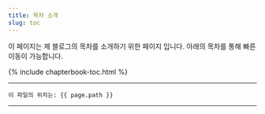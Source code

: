 ```yaml
---
title: 목차 소개
slug: toc
---
```


이 페이지는 제 블로그의 목차를 소개하기 위한 페이지 입니다.
아래의 목차를 통해 빠른 이동이 가능합니다.

{% include chapterbook-toc.html %}

---
```
이 파일의 위치는: {{ page.path }}
```
---
